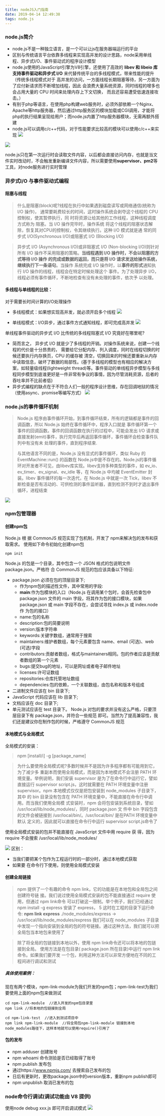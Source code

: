```yaml
---
title: nodeJS入门指南
date: 2019-04-14 12:49:38
tags: node.js
---
```

### node.js简介
- node.js不是一种独立语言，是一个可以让js在服务器端运行的平台
- 区别与传统语言平台依靠多线程来实现高并发的设计思路，node采用单线程、异步式I/O、事件驱动式的程序设计模型
- node.js使用的JavaScript引擎为V8引擎，还使用了高效的 **libev 和 libeio 库支持事件驱动和异步式 I/O** 来代替传统平台的多线程模式，带来性能的提升（传统多线程模式对于 高并发的访问，一方面线程长期阻塞等待，另一方面为了应付新请求而不断增加线程，因此 会浪费大量系统资源，同时线程的增多也会占用大量的 CPU 时间来处理内存上下文切换， 而且还容易遭受低速连接攻击。）
- 有别于php等语言，在使用php构建web服务时，必须外部依赖一个Nginx、Apache等http服务器，然后通过http服务区的模块加载或CGI调用，才能将php的执行结果呈现给用户；而node.js内置了http服务器模块，无需再额外搭建
- node.js可以调用c/c++代码，对于性能要求比较高的模块可以使用c/c++来实现
![](https://ws1.sinaimg.cn/large/e4d30300ly1g2242fwxptj20wm0mign9.jpg)

![](https://ws1.sinaimg.cn/large/e4d30300ly1g224ukryq5j20l00gcdgz.jpg)

node.js只在第一次运行时会读取文件内容，以后都会直接访问内存，也就是当文件实时改动时，不会触发重新编译文件内容，所以需要使用**supervisor、pm2**等工具，对node服务进行实时管理

### 异步式I/O 与事件驱动式编程
#### 阻塞与线程
> 什么是阻塞(block)呢?线程在执行中如果遇到磁盘读写或网络通信(统称为 I/O 操作)， 通常要耗费较长的时间，这时操作系统会剥夺这个线程的 CPU 控制权，使其暂停执行，同 时将资源让给其他的工作线程，这种线程调度方式称为 阻塞。当 I/O 操作完毕时，操作系统 将这个线程的阻塞状态解除，恢复其对CPU的控制权，令其继续执行。这种 I/O 模式就是通 常的同步式 I/O(Synchronous I/O)或阻塞式 I/O (Blocking I/O)  


> 异步式 I/O (Asynchronous I/O)或非阻塞式 I/O (Non-blocking I/O)则针对 所有 I/O 操作不采用阻塞的策略。**当线程遇到 I/O 操作时，不会以阻塞的方式等待 I/O 操作 的完成或数据的返回，而只是将 I/O 请求发送给操作系统，继续执行下一条语句**。当操作 系统完成 I/O 操作时，以**事件的形式**通知执行 I/O 操作的线程，线程会在特定时候处理这个 事件。为了处理异步 I/O，线程必须有事件循环，不断地检查有没有未处理的事件，依次予 以处理。

#### 多线程与单线程的比较：
对于需要长时间计算的I/O处理操作
- 多线程模式：如果想实现高并发，就必须开启多个线程
![](https://ws1.sinaimg.cn/large/e4d30300ly1g225j31u3mj20qu0oiaci.jpg)

- 单线程模式：I/O异步，通过事件方式通知线程，即可完成高并发
![](https://ws1.sinaimg.cn/large/e4d30300ly1g225kaxr3sj20po0swju4.jpg)

单线程事件驱动的异步式 I/O 比传统的多线程阻塞式 I/O 究竟好在哪里呢?
- 简而言之， 异步式 I/O 就是少了多线程的开销。对操作系统来说，创建一个线程的代价是十分昂贵的， 需要给它分配内存、列入调度，同时在线程切换的时候还要执行内存换页，CPU 的缓存被 清空，切换回来的时候还要重新从内存中读取信息，破坏了数据的局部性。(基于多线程的模型也有相应的解决方案，如轻量级线程(lightweight thread)等。事件驱动的单线程异步模型与多线 程同步模型到底谁更好是一件非常有争议的事情，因为尽管消耗资源，后者的吞吐率并不比前者低)
- 异步式编程的缺点在于不符合人们一般的程序设计思维，存在回调地狱的情况（使用async、promise等编写方式）
![](https://ws1.sinaimg.cn/large/e4d30300ly1g225r057v1j216k0ceada.jpg)

### node.js的事件循环机制
> Node.js 程序由事件循环开始，到事件循环结束，所有的逻辑都是事件的回调函数，所以 Node.js 始终在事件循环中，程序入口就是 事件循环第一个事件的回调函数。事件的回调函数在执行的过程中，可能会发出 I/O 请求或 直接发射(emit)事件，执行完毕后再返回事件循环，事件循环会检查事件队列中有没有未 处理的事件，直到程序结束.
> 
> 与其他语言不同的是，Node.js 没有显式的事件循环，类似 Ruby 的 EventMachine::run() 的函数在 Node.js中是不存在的。Node.js的事件循环对开发者不可见，由libev库实现。libev支持多种类型的事件，如 ev_io、ev_timer、ev_signal、ev_idle 等，在 Node.js 中均被 EventEmitter 封装。libev 事件循环的每一次迭代，在 Node.js 中就是一次 Tick，libev 不 断检查是否有活动的、可供检测的事件监听器，直到检测不到时才退出事件循环，进程结束

![](https://ws1.sinaimg.cn/large/e4d30300ly1g22cm3qesvj20ps0s4q59.jpg)

### npm包管理器
#### 创建npm包
Node.js 根 据 CommonJS 规范实现了包机制，开发了 npm来解决包的发布和获取需求。
使用如下命令初始化创建npm包
```shell
npm init
```
Node.js 的包是一个目录，其中包含一个 JSON 格式的包说明文件 package.json。严格符 合 CommonJS 规范的包应该具备以下特征:
- package.json 必须在包的顶层目录下; 
  - 作为npm包的描述性文件，其中常用的字段:
  - **main**:作为包模块的入口（Node.js 在调用某个包时，会首先检查包中 package.json 文件的 main 字段，将其作为包的接口模块，如果 package.json 或 main 字段不存在，会尝试寻找 index.js 或 index.node 作 为包的接口）
  - name:包的名称
  - description:包的简要说明
  - version:版本字符串
  - keywords:关键字数组，通常用于搜索
  - maintainers:维护者数组，每个元素要包含 name、email (可选)、web (可选)字段
  - contributors:贡献者数组，格式与maintainers相同。包的作者应该是贡献者数组的第一个元素
  - bugs:提交bug的地址，可以是网址或者电子邮件地址
  - licenses:许可证数组
  - repositories:仓库托管地址数组
  - dependencies:包的依赖，一个关联数组，由包名称和版本号组成
- 二进制文件应该在 bin 目录下;
- JavaScript 代码应该在 lib 目录下;
- 文档应该在 doc 目录下;
- 单元测试应该在 test 目录下。
Node.js 对包的要求并没有这么严格，只要顶层目录下有 package.json，并符合一些规范 即可。当然为了提高兼容性，我们还是建议你在制作包的时候，严格遵守 CommonJS 规范

#### 本地模式与全局模式
全局模式的安装：
> npm [install/i] -g [package_name]

>为什么要使用全局模式呢?多数时候并不是因为许多程序都有可能用到它，为了减少多 重副本而使用全局模式，而是因为本地模式不会注册 PATH 环境变量。举例说明，我们安装 supervisor 是为了在命令行中运行它，譬如直接运行 supervisor script.js，这时就需要在 PATH 环境变量中注册 supervisor。npm 本地模式仅仅是把包安装到 node_modules 子目录下，其中 的 bin 目录没有包含在 PATH 环境变量中，不能直接在命令行中调用。而当我们使用全局模 式安装时，npm 会将包安装到系统目录，譬如 /usr/local/lib/node_modules/，同时 package.json 文 件中 bin 字段包含的文件会被链接到 /usr/local/bin/。/usr/local/bin/ 是在PATH 环境变量中默认 定义的，因此就可以直接在命令行中运行 supervisor script.js命令了

使用全局模式安装的包并不能直接在 JavaScript 文件中用 require 获 得，因为 require 不会搜索 /usr/local/lib/node_modules/

![](https://ws1.sinaimg.cn/large/e4d30300ly1g22dbja4ptj217809emyq.jpg)
区别：
- 当我们要把某个包作为工程运行时的一部分时，通过本地模式获取
- 如果要 在命令行下使用，则使用全局模式安装

#### 创建全局链接
> npm 提供了一个有趣的命令 npm link，它的功能是在本地包和全局包之间创建符号链 接。我们说过使用全局模式安装的包不能直接通过 require 使用，但通过 npm link命令 可以打破这一限制。举个例子，我们已经通过 npm install -g express 安装了 express， 5 这时在工程的目录下运行命令:
> **npm link express**
./node_modules/express -> /usr/local/lib/node_modules/express
我们可以在 node_modules 子目录中发现一个指向安装到全局的包的符号链接。通过这种方法，我们就可以把全局包当本地包来使用了

>除了将全局的包链接到本地以外，使用 npm link命令还可以将本地的包链接到全局。 使用方法是在包目录( package.json 所在目录)中运行 npm link 命令。如果我们要开发 一个包，利用这种方法可以非常方便地在不同的工程间进行调试和测试

##### 具体使用案例：
现在有两个模块，npm-link-module为我们开发的npm包；npm-link-test为我们要使用上面的npm包来做测试
```shell
cd npm-link-module  //进入开发的npm包目录里
npm link //将本地的包链接到全局

cd npm-link-test  //进入到测试项目中
npm link npm-link-module  //将全局包npm-link-module 链接到本地node_modules路径下，这样本地就可以使用require()引用了
```

#### 包的发布
- npm adduser 创建账号
- npm whoami 命令测验是否已经取得了账号
- npm publish 发布包 
- 通过https://www.npmjs.com/ 去搜索自己发布的包
- 日后有更新时，更改package.json中的version版本，重新npm publish即可
- npm unpublish 取消已发布的包
  
### node命令行调试(调试功能由 V8 提供)
使用node debug xxx.js 即可开启调试模式
![](https://ws1.sinaimg.cn/large/e4d30300ly1g22ef0cf5zj216s0x8dmr.jpg)